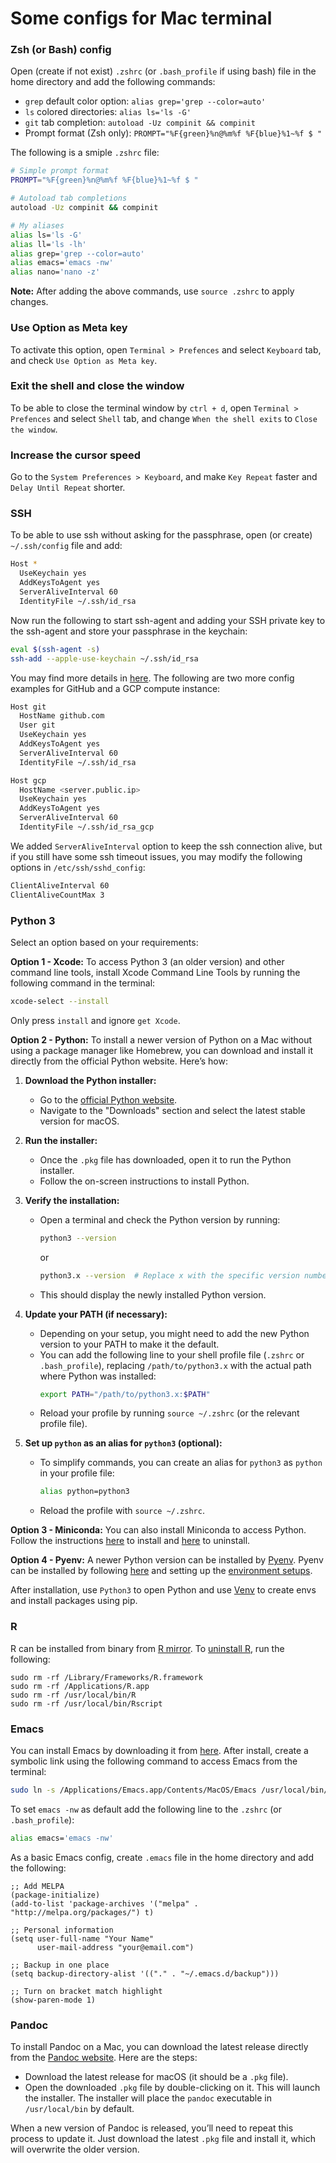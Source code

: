 # Some configs for Mac terminal 

### Zsh (or Bash) config
Open (create if not exist) `.zshrc` (or `.bash_profile` if using bash) file in the home directory and add the following commands:

- `grep` default color option: `alias grep='grep --color=auto'`
- `ls` colored directories: `alias ls='ls -G'`
- `git` tab completion: `autoload -Uz compinit && compinit`
- Prompt format (Zsh only): `PROMPT="%F{green}%n@%m%f %F{blue}%1~%f $ "`

The following is a smiple `.zshrc` file:

```bash
# Simple prompt format
PROMPT="%F{green}%n@%m%f %F{blue}%1~%f $ "

# Autoload tab completions
autoload -Uz compinit && compinit

# My aliases
alias ls='ls -G'
alias ll='ls -lh'
alias grep='grep --color=auto'
alias emacs='emacs -nw'
alias nano='nano -z'
```

**Note:** After adding the above commands, use `source .zshrc` to apply changes.

### Use Option as Meta key
To activate this option, open `Terminal > Prefences` and select `Keyboard` tab, and check `Use Option as Meta key`.

### Exit the shell and close the window
To be able to close the terminal window by `ctrl + d`, open `Terminal > Prefences` and select `Shell` tab, and change `When the shell exits` to `Close the window`.

### Increase the cursor speed
Go to the `System Preferences > Keyboard`, and make `Key Repeat` faster and `Delay Until Repeat` shorter.

### SSH
To be able to use ssh without asking for the passphrase, open (or create) `~/.ssh/config` file and add:

```bash
Host *
  UseKeychain yes
  AddKeysToAgent yes
  ServerAliveInterval 60
  IdentityFile ~/.ssh/id_rsa
```

Now run the following to start ssh-agent and adding your SSH private key to the ssh-agent and store your passphrase in the keychain:

```bash
eval $(ssh-agent -s)
ssh-add --apple-use-keychain ~/.ssh/id_rsa
```

You may find more details in [here](https://docs.github.com/en/github/authenticating-to-github/connecting-to-github-with-ssh/generating-a-new-ssh-key-and-adding-it-to-the-ssh-agent). The following are two more config examples for GitHub and a GCP compute instance:
```bash
Host git
  HostName github.com
  User git
  UseKeychain yes
  AddKeysToAgent yes
  ServerAliveInterval 60
  IdentityFile ~/.ssh/id_rsa

Host gcp
  HostName <server.public.ip>
  UseKeychain yes
  AddKeysToAgent yes
  ServerAliveInterval 60
  IdentityFile ~/.ssh/id_rsa_gcp
```

We added `ServerAliveInterval` option to keep the ssh connection alive, but if you still have some ssh timeout issues, you may modify the following options in `/etc/ssh/sshd_config`:

```bash
ClientAliveInterval 60
ClientAliveCountMax 3
```

### Python 3
Select an option based on your requirements:

**Option 1 - Xcode:** To access Python 3 (an older version) and other command line tools, install Xcode Command Line Tools by running the following command in the terminal:

```bash
xcode-select --install
```

Only press `install` and ignore `get Xcode`. 

**Option 2 - Python:** To install a newer version of Python on a Mac without using a package manager like Homebrew, you can download and install it directly from the official Python website. Here’s how:

1. **Download the Python installer:**
   - Go to the [official Python website](https://www.python.org/).
   - Navigate to the "Downloads" section and select the latest stable version for macOS.

2. **Run the installer:**
   - Once the `.pkg` file has downloaded, open it to run the Python installer.
   - Follow the on-screen instructions to install Python.

3. **Verify the installation:**
   - Open a terminal and check the Python version by running:
     ```bash
     python3 --version
     ```
     or
     ```bash
     python3.x --version  # Replace x with the specific version number
     ```
   - This should display the newly installed Python version.

4. **Update your PATH (if necessary):**
   - Depending on your setup, you might need to add the new Python version to your PATH to make it the default. 
   - You can add the following line to your shell profile file (`.zshrc` or `.bash_profile`), replacing `/path/to/python3.x` with the actual path where Python was installed:
     ```bash
     export PATH="/path/to/python3.x:$PATH"
     ```
   - Reload your profile by running `source ~/.zshrc` (or the relevant profile file).

5. **Set up `python` as an alias for `python3` (optional):**
   - To simplify commands, you can create an alias for `python3` as `python` in your profile file:
     ```bash
     alias python=python3
     ```
   - Reload the profile with `source ~/.zshrc`.

**Option 3 - Miniconda:** You can also install Miniconda to access Python. Follow the instructions [here](https://docs.conda.io/projects/miniconda/en/latest/index.html#quick-command-line-install) to install and [here](https://docs.continuum.io/free/anaconda/install/uninstall/) to uninstall.

**Option 4 - Pyenv:** A newer Python version can be installed by [Pyenv](https://github.com/pyenv/pyenv). Pyenv can be installed by following [here](https://github.com/pyenv/pyenv#installation) and setting up the [environment setups](https://github.com/pyenv/pyenv#set-up-your-shell-environment-for-pyenv).    

After installation, use `Python3` to open Python and use [Venv](https://ashki23.github.io/python-env.html#venv) to create envs and install packages using pip.

### R
R can be installed from binary from [R mirror](https://mirror.las.iastate.edu/CRAN/). To [uninstall R](https://cran.r-project.org/doc/manuals/r-release/R-admin.html#Uninstalling-under-macOS), run the following:

```
sudo rm -rf /Library/Frameworks/R.framework
sudo rm -rf /Applications/R.app
sudo rm -rf /usr/local/bin/R
sudo rm -rf /usr/local/bin/Rscript
```

### Emacs
You can install Emacs by downloading it from [here](https://emacsformacosx.com). After install, create a symbolic link using the following command to access Emacs from the terminal:

```bash
sudo ln -s /Applications/Emacs.app/Contents/MacOS/Emacs /usr/local/bin/emacs
```

To set `emacs -nw` as default add the following line to the `.zshrc` (or `.bash_profile`):

```bash
alias emacs='emacs -nw'
```

As a basic Emacs config, create `.emacs` file in the home directory and add the following:
```
;; Add MELPA
(package-initialize)
(add-to-list 'package-archives '("melpa" . "http://melpa.org/packages/") t)

;; Personal information
(setq user-full-name "Your Name"
      user-mail-address "your@email.com")

;; Backup in one place
(setq backup-directory-alist '(("." . "~/.emacs.d/backup")))

;; Turn on bracket match highlight
(show-paren-mode 1)
```

### Pandoc
To install Pandoc on a Mac, you can download the latest release directly from the [Pandoc website](https://pandoc.org/installing.html). Here are the steps:
- Download the latest release for macOS (it should be a `.pkg` file).
- Open the downloaded `.pkg` file by double-clicking on it. This will launch the installer. The installer will place the `pandoc` executable in `/usr/local/bin` by default.

When a new version of Pandoc is released, you’ll need to repeat this process to update it. Just download the latest `.pkg` file and install it, which will overwrite the older version.
